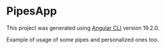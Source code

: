 # PipesApp

This project was generated using [Angular CLI](https://github.com/angular/angular-cli) version 19.2.0.

Example of usage of some pipes and personalized ones too.